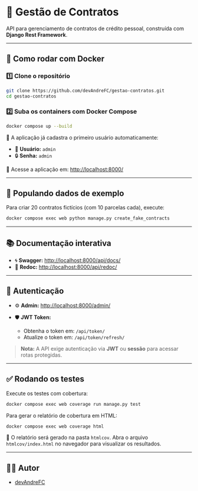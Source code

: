 # 📄 Gestão de Contratos

API para gerenciamento de contratos de crédito pessoal, construída com **Django Rest Framework**.

---

## 🚀 Como rodar com Docker

### 1️⃣ Clone o repositório

```bash
git clone https://github.com/devAndreFC/gestao-contratos.git
cd gestao-contratos
```

### 2️⃣ Suba os containers com Docker Compose

```bash
docker compose up --build
```

🔐 A aplicação já cadastra o primeiro usuário automaticamente:

* 👤 **Usuário:** `admin`
* 🔒 **Senha:** `admin`

🔗 Acesse a aplicação em: [http://localhost:8000/](http://localhost:8000/)

---

## 🧪 Populando dados de exemplo

Para criar 20 contratos fictícios (com 10 parcelas cada), execute:

```bash
docker compose exec web python manage.py create_fake_contracts
```

---

## 📚 Documentação interativa

* 🌀 **Swagger:** [http://localhost:8000/api/docs/](http://localhost:8000/api/docs/)
* 📘 **Redoc:** [http://localhost:8000/api/redoc/](http://localhost:8000/api/redoc/)

---

## 🔐 Autenticação

* ⚙️ **Admin:** [http://localhost:8000/admin/](http://localhost:8000/admin/)
* 🛡️ **JWT Token:**

  * Obtenha o token em: `/api/token/`
  * Atualize o token em: `/api/token/refresh/`

> **Nota:** A API exige autenticação via **JWT** ou **sessão** para acessar rotas protegidas.

---

## ✅ Rodando os testes

Execute os testes com cobertura:

```bash
docker compose exec web coverage run manage.py test
```

Para gerar o relatório de cobertura em HTML:

```bash
docker compose exec web coverage html
```

📂 O relatório será gerado na pasta `htmlcov`.
Abra o arquivo `htmlcov/index.html` no navegador para visualizar os resultados.

---

## 👨‍💻 Autor

* [devAndreFC](https://github.com/devAndreFC)

